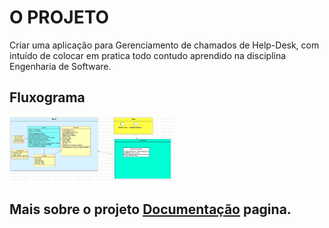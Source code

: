 # O PROJETO
Criar uma aplicação para Gerenciamento de chamados de Help-Desk, com intuído de colocar em pratica todo contudo aprendido na disciplina Engenharia de Software.

## Fluxograma

<img align="center" src="Fluxograma/Fluxograma.jpg" alt="Imagem" width="265"/>

## Mais sobre o projeto  [Documentação](Documentação.md) pagina.